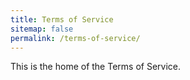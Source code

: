 ```yaml
---
title: Terms of Service
sitemap: false
permalink: /terms-of-service/
---
```


This is the home of the Terms of Service.
